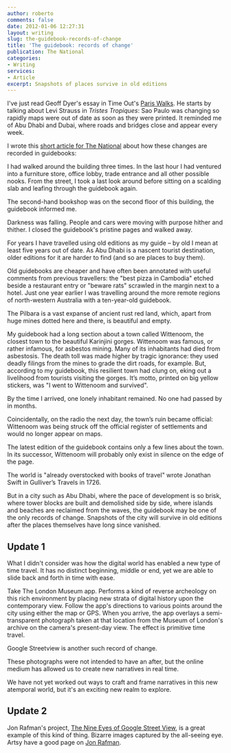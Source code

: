 ```yaml
---
author: roberto
comments: false
date: 2012-01-06 12:27:31
layout: writing
slug: the-guidebook-records-of-change
title: 'The guidebook: records of change' 
publication: The National
categories:
- Writing
services:
- Article
excerpt: Snapshots of places survive in old editions
---
```


I've just read Geoff Dyer's essay in Time Out's [Paris Walks](http://www.amazon.co.uk/Time-Book-Paris-Walks-Guides/dp/0140287213). He starts by talking about Levi Strauss in _Tristes Tropiques_: Sao Paulo was changing so rapidly maps were out of date as soon as they were printed. It reminded me of Abu Dhabi and Dubai, where roads and bridges close and appear every week.

I wrote this [short article for The National](http://www.thenational.ae/thenationalconversation/lifestyle-comment/records-of-change) about how these changes are recorded in guidebooks:

<span class="firstcharacter">I</span> had walked around the building three times. In the last hour I had ventured into a furniture store, office lobby, trade entrance and all other possible nooks. From the street, I took a last look around before sitting on a scalding slab and leafing through the guidebook again.

The second-hand bookshop was on the second floor of this building, the guidebook informed me.

Darkness was falling. People and cars were moving with purpose hither and thither. I closed the guidebook's pristine pages and walked away.

For years I have travelled using old editions as my guide – by old I mean at least five years out of date. As Abu Dhabi is a nascent tourist destination, older editions for it are harder to find (and so are places to buy them).

Old guidebooks are cheaper and have often been annotated with useful comments from previous travellers: the "best pizza in Cambodia" etched beside a restaurant entry or "beware rats" scrawled in the margin next to a hotel. Just one year earlier I was travelling around the more remote regions of north-western Australia with a ten-year-old guidebook.

The Pilbara is a vast expanse of ancient rust red land, which, apart from huge mines dotted here and there, is beautiful and empty.

My guidebook had a long section about a town called Wittenoom, the closest town to the beautiful Karinjini gorges. Wittenoom was famous, or rather infamous, for asbestos mining. Many of its inhabitants had died from asbestosis. The death toll was made higher by tragic ignorance: they used deadly filings from the mines to grade the dirt roads, for example.
But, according to my guidebook, this resilient town had clung on, eking out a livelihood from tourists visiting the gorges. It’s motto, printed on big yellow stickers, was "I went to Wittenoom and survived".

By the time I arrived, one lonely inhabitant remained. No one had passed by in months.

Coincidentally, on the radio the next day, the town’s ruin became official: Wittenoom was being struck off the official register of settlements and would no longer appear on maps.

The latest edition of the guidebook contains only a few lines about the town. In its successor, Wittenoom will probably only exist in silence on the edge of the page.

The world is "already overstocked with books of travel" wrote Jonathan Swift in Gulliver’s Travels in 1726.

But in a city such as Abu Dhabi, where the pace of development is so brisk, where tower blocks are built and demolished side by side, where islands and beaches are reclaimed from the waves, the guidebook may be one of the only records of change. Snapshots of the city will survive in old editions after the places themselves have long since vanished.

## Update 1
What I didn't consider was how the digital world has enabled a new type of time travel. It has no distinct beginning, middle or end, yet we are able to slide back and forth in time with ease.

Take The London Museum app. Performs a kind of reverse archeology on this rich environment by placing new strata of digital history upon the contemporary view. Follow the app's directions to various points around the city using either the map or GPS. When you arrive, the app overlays a semi-transparent photograph taken at that location from the Museum of London's archive on the camera's present-day view. The effect is primitive time travel.

Google Streetview is another such record of change.

These photographs were not intended to have an after, but the online medium has allowed us to create new narratives in real time.

We have not yet worked out ways to craft and frame narratives in this new atemporal world, but it's an exciting new realm to explore.

## Update 2
Jon Rafman's project, [The Nine Eyes of Google Street View](http://9-eyes.com/), is a great example of this kind of thing. Bizarre images captured by the all-seeing eye. Artsy have a good page on [Jon Rafman](https://www.artsy.net/artist/jon-rafman).


